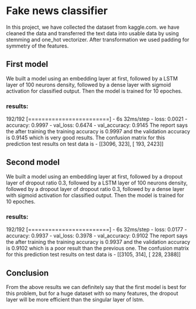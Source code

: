 # Fake news classifier
In this project, we have collected the dataset from kaggle.com. we have cleaned the data and transferred the text data into usable data by using stemming and one_hot vectorizer. After transformation we used padding for symmetry of the features.
## First model
We built a model using an embedding layer at first, followed by a LSTM layer of 100 neurons density, followed by a dense layer with sigmoid activation for classified output. Then the model is trained for 10 epoches.
### results:
192/192 [========================] - 6s 32ms/step - loss: 0.0021 - accuracy: 0.9997 - val_loss: 0.6474 - val_accuracy: 0.9145
The report says the after training the training accuracy is 0.9997 and the validation accuracy is 0.9145 which is very good results.
The confusion matrix for this prediction test results on test data is - 
[[3096,  323],
[ 193, 2423]]
## Second model
We built a model using an embedding layer at first, followed by a dropout layer of dropout ratio 0.3, followed by a LSTM layer of 100 neurons density, followed by a dropout layer of dropout ratio 0.3, followed by a dense layer with sigmoid activation for classified output. Then the model is trained for 10 epoches.
### results:
192/192 [========================] - 6s 32ms/step - loss: 0.0177 - accuracy: 0.9937 - val_loss: 0.3978 - val_accuracy: 0.9102
The report says the after training the training accuracy is 0.9937 and the validation accuracy is 0.9102 which is a poor result than the previous one.
The confusion matrix for this prediction test results on test data is - 
[[3105,  314],
[ 228, 2388]]
## Conclusion
From the above results we can definitely say that the first model is best for this problem, but for a huge dataset with so many features, the dropout layer will be more efficient than the singular layer of lstm.
